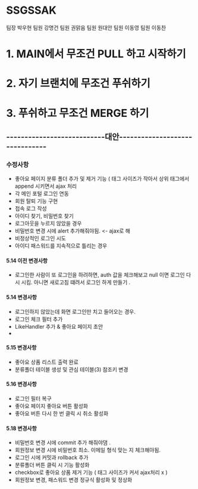 # SSGSSAK
팀장 박우현 
팀원 강명건
팀원 권맑음
팀원 원대안
팀원 이동영
팀원 이동찬 

# 1. MAIN에서 무조건 PULL 하고 시작하기
# 2. 자기 브랜치에 무조건 푸쉬하기
# 3. 푸쉬하고 무조건 MERGE 하기 

<h2>---------------------------대안-------------------------------</h2>

<h3>수정사항</h3>

<ul>
  <li> 좋아요 페이지 분류 폴더 추가 및 제거 기능 ( 태그 사이즈가 작아서 상위 태그에서 append 시키면서 ajax 처리 </li>
  <li> 각 메인 포털 로그인 연동 </li>
  <li> 회원 탈퇴 기능 구현 </li>
  <li> 접속 로그 작성 </li>
  <li> 아이디 찾기, 비밀번호 찾기 </li>
  <li> 로그아웃을 누르지 않았을 경우 </li>
   <li> 비밀번호 변경 시에 alert 추가해줘야됨. <- ajax로 해</li>
  <li> 비정상적인 로그인 시도 <li> 아이디 패스워드를 지속적으로 틀리는 경우 </li> </li>
</ul>

<h4> 5.14 이전 변경사항 </h4>

<ul>
 <li> 로그인한 사람이 또 로그인을 하려하면, auth 값을 체크해보고 null 이면 로그인 다시 시킴. 아니면 새로고침 떄려서 로그인 하게 만들기 .</li>
</ul>
     
<h4>5.14 변경사항 </h4>

<ul>
  <li>  로그인하지 않았는데 화면 로그인만 치고 들어오는 경우. 
  <li>  로그인 체크 필터 추가 </li></li>
  <li> LikeHandler 추가 & 좋아요 페이지 초안 </li>
  <li> </li>
</ul>

<h4> 5.15 변경사항 </h4>
<ul> 
<li> 좋아요 상품 리스트 출력 완료 </li>
<li> 분류폴더 테이블 생성 및 관심 테이블(3) 참조키 변경 
</ul>

<h4>5.16 변경사항 </h4>
 <ul>
 <li> 로그인 필터 복구 </li>
 <li> 좋아요 페이지 좋아요 버튼 활성화 </li>
 <li> 좋아요 버튼 다시 한 번 클릭 시 취소 활성화 </li>
</ul>

<h4>5.18 변경사항 </h4>
 <ul>
   <li> 비밀번호 변경 시에 commit 추가 해줘야댐 .</li>
  <li> 회원정보 변경 시에 비밀번호 최소. 이메일 형식 맞는 지 체크해야됨. </li> 
 <li> 로그인 시에 커밋과 rollback 추가 </li>
 <li> 분류폴더 버튼 클릭 시 기능 활성화 </li>
<li> checkbox로 좋아요 상품 제거 기능 ( 태그 사이즈가 커서 ajax처리 x ) </li> 
<li> 회원정보 변경, 패스워드 변경 정규식 활성화 및 정상화 </li>
</ul>
